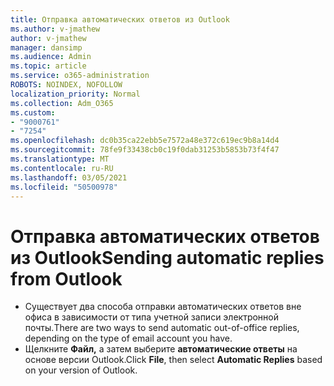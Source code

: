 ```yaml
---
title: Отправка автоматических ответов из Outlook
ms.author: v-jmathew
author: v-jmathew
manager: dansimp
ms.audience: Admin
ms.topic: article
ms.service: o365-administration
ROBOTS: NOINDEX, NOFOLLOW
localization_priority: Normal
ms.collection: Adm_O365
ms.custom:
- "9000761"
- "7254"
ms.openlocfilehash: dc0b35ca22ebb5e7572a48e372c619ec9b8a14d4
ms.sourcegitcommit: 78fe9f33438cb0c19f0dab31253b5853b73f4f47
ms.translationtype: MT
ms.contentlocale: ru-RU
ms.lasthandoff: 03/05/2021
ms.locfileid: "50500978"
---
```

# <a name="sending-automatic-replies-from-outlook"></a><span data-ttu-id="41827-102">Отправка автоматических ответов из Outlook</span><span class="sxs-lookup"><span data-stu-id="41827-102">Sending automatic replies from Outlook</span></span>

- <span data-ttu-id="41827-103">Существует два способа отправки автоматических ответов вне офиса в зависимости от типа учетной записи электронной почты.</span><span class="sxs-lookup"><span data-stu-id="41827-103">There are two ways to send automatic out-of-office replies, depending on the type of email account you have.</span></span>
- <span data-ttu-id="41827-104">Щелкните **Файл,** а затем выберите **автоматические ответы** на основе версии Outlook.</span><span class="sxs-lookup"><span data-stu-id="41827-104">Click **File**, then select **Automatic Replies** based on your version of Outlook.</span></span>
